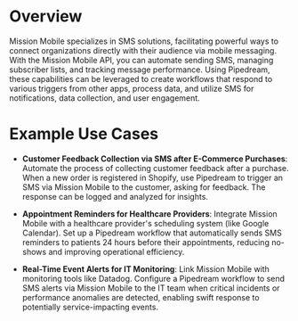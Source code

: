 # Overview

Mission Mobile specializes in SMS solutions, facilitating powerful ways to connect organizations directly with their audience via mobile messaging. With the Mission Mobile API, you can automate sending SMS, managing subscriber lists, and tracking message performance. Using Pipedream, these capabilities can be leveraged to create workflows that respond to various triggers from other apps, process data, and utilize SMS for notifications, data collection, and user engagement.

# Example Use Cases

- **Customer Feedback Collection via SMS after E-Commerce Purchases**: Automate the process of collecting customer feedback after a purchase. When a new order is registered in Shopify, use Pipedream to trigger an SMS via Mission Mobile to the customer, asking for feedback. The response can be logged and analyzed for insights.

- **Appointment Reminders for Healthcare Providers**: Integrate Mission Mobile with a healthcare provider's scheduling system (like Google Calendar). Set up a Pipedream workflow that automatically sends SMS reminders to patients 24 hours before their appointments, reducing no-shows and improving operational efficiency.

- **Real-Time Event Alerts for IT Monitoring**: Link Mission Mobile with monitoring tools like Datadog. Configure a Pipedream workflow to send SMS alerts via Mission Mobile to the IT team when critical incidents or performance anomalies are detected, enabling swift response to potentially service-impacting events.

